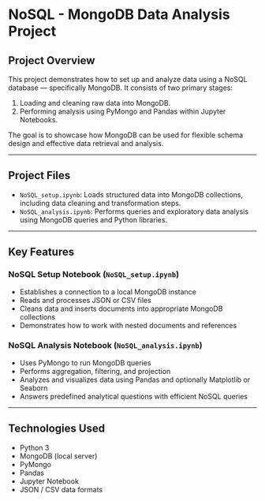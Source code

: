 
# NoSQL - MongoDB Data Analysis Project

## Project Overview

This project demonstrates how to set up and analyze data using a NoSQL database — specifically MongoDB. It consists of two primary stages:

1. Loading and cleaning raw data into MongoDB.
2. Performing analysis using PyMongo and Pandas within Jupyter Notebooks.

The goal is to showcase how MongoDB can be used for flexible schema design and effective data retrieval and analysis.

---

## Project Files

- `NoSQL_setup.ipynb`: Loads structured data into MongoDB collections, including data cleaning and transformation steps.
- `NoSQL_analysis.ipynb`: Performs queries and exploratory data analysis using MongoDB queries and Python libraries.

---

## Key Features

### NoSQL Setup Notebook (`NoSQL_setup.ipynb`)
- Establishes a connection to a local MongoDB instance
- Reads and processes JSON or CSV files
- Cleans data and inserts documents into appropriate MongoDB collections
- Demonstrates how to work with nested documents and references

### NoSQL Analysis Notebook (`NoSQL_analysis.ipynb`)
- Uses PyMongo to run MongoDB queries
- Performs aggregation, filtering, and projection
- Analyzes and visualizes data using Pandas and optionally Matplotlib or Seaborn
- Answers predefined analytical questions with efficient NoSQL queries

---

## Technologies Used

- Python 3
- MongoDB (local server)
- PyMongo
- Pandas
- Jupyter Notebook
- JSON / CSV data formats
